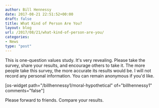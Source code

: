 ```yaml
---
author: Bill Hennessy
date: 2017-08-21 22:51:52+00:00
draft: false
title: What Kind of Person Are You?
layout: blog
url: /2017/08/21/what-kind-of-person-are-you/
categories:
- News
type: "post"
---
```


This is one-question values study. It's very revealing. Please take the survey, share your results, and encourage others to take it. The more people take this survey, the more accurate its results would be. I will not record any personal information. You can remain anonymous if you'd like.

[os-widget path="/billhennessy1/moral-hypothetical" of="billhennessy1" comments="false"]

Please forward to friends. Compare your results.
